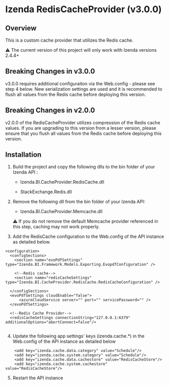 # Izenda RedisCacheProvider (v3.0.0)

## Overview
This is a custom cache provider that utilizes the Redis cache.  

:warning: The current version of this project will only work with Izenda versions 2.4.4+

## Breaking Changes in v3.0.0 </h1>  
v3.0.0 requires additional configuraiton via the Web.config - please see step 4 below. 
New serialization settings are used and it is recommended to flush all values from the Redis cache before deploying this version.

## Breaking Changes in v2.0.0 </h1>  
v2.0.0 of the RedisCacheProvider utilizes compression of the Redis cache values. If you are upgrading to this version from a lesser version, please ensure that you flush all values from the Redis cache before deploying this version.

## Installation

1. Build the project and copy the following dlls to the bin folder of your Izenda API :

   * Izenda.BI.CacheProvider.RedisCache.dll
  
   * StackExchange.Redis.dll
   
   
   
2. Remove the following dll from the bin folder of your Izenda API:
   
   * Izenda.BI.CacheProvider.Memcache.dll

   :warning: If you do not remove the default Memcache provider referenced in this step, caching may not work properly.



3. Add the RedisCache configuration to the Web.config of the API instance as detailed below.
```
<configuration>
  <configSections>
    <section name="evoPdfSettings" type="Izenda.BI.Framework.Models.Exporting.EvopdfConfiguration" />
    
    <!--Redis cache-->
    <section name="redisCacheSettings" type="Izenda.BI.CacheProvider.RedisCache.RedisCacheConfiguration" />
     
  </configSections>
  <evoPdfSettings cloudEnable="false">
      <azureCloudService server="" port="" servicePassword="" />
  </evoPdfSettings>

  <!--Redis Cache Provider-->
  <redisCacheSettings connectionString="127.0.0.1:6379" additionalOptions="abortConnect=false"/>
  
```

4. Update the following app settings' keys (izenda.cache.*) in the Web.config of the API instance as detailed below
```
    <add key="izenda.cache.data.category" value="Schedule"/>
    <add key="izenda.cache.system.category" value="Schedule"/>
    <add key="izenda.cache.data.cachestore" value="RedisCacheStore"/>
    <add key="izenda.cache.system.cachestore" value="RedisCacheStore"/>
```


5. Restart the API instance
